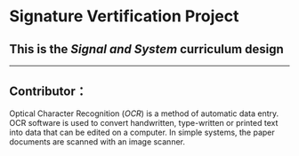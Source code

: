 # Signature Vertification Project

## This is the _Signal and System_ curriculum design

---
Contributor：
---
Optical Character Recognition (_OCR_) is a method of automatic data entry. OCR software is used to convert handwritten, type-written or printed text into data that can be edited on a computer. In simple systems, the paper documents are scanned with an image scanner.
